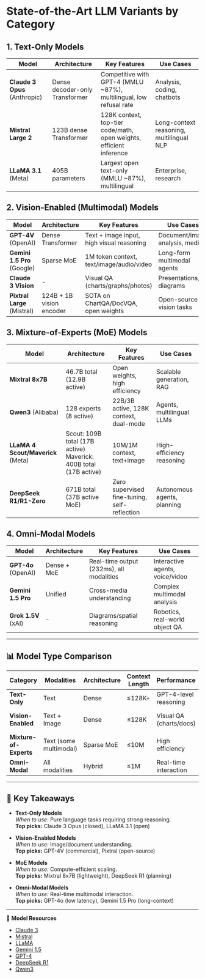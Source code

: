 # State-of-the-Art LLM Variants by Category

## 1. Text-Only Models
| Model                | Architecture          | Key Features                               | Use Cases               |
|----------------------|----------------------|-------------------------------------------|-------------------------|
| **Claude 3 Opus** (Anthropic) | Dense decoder-only Transformer | Competitive with GPT-4 (MMLU ~87%), multilingual, low refusal rate | Analysis, coding, chatbots |
| **Mistral Large 2**          | 123B dense Transformer | 128K context, top-tier code/math, open weights, efficient inference | Long-context reasoning, multilingual NLP |
| **LLaMA 3.1** (Meta)         | 405B parameters       | Largest open text-only (MMLU ~87%), multilingual | Enterprise, research |

## 2. Vision-Enabled (Multimodal) Models
| Model                         | Architecture               | Key Features                               | Use Cases                     |
|-------------------------------|---------------------------|-------------------------------------------|-------------------------------|
| **GPT-4V** (OpenAI)           | Dense Transformer         | Text + image input, high visual reasoning | Document/image analysis, medical |
| **Gemini 1.5 Pro** (Google)   | Sparse MoE                | 1M token context, text/image/audio/video  | Long-form multimodal agents   |
| **Claude 3 Vision**           | -                         | Visual QA (charts/graphs/photos)          | Presentations, diagrams       |
| **Pixtral Large** (Mistral)   | 124B + 1B vision encoder  | SOTA on ChartQA/DocVQA, open weights      | Open-source vision tasks      |

## 3. Mixture-of-Experts (MoE) Models
| Model                                      | Architecture                     | Key Features                                  | Use Cases                   |
|--------------------------------------------|----------------------------------|----------------------------------------------|-----------------------------|
| **Mixtral 8x7B**                           | 46.7B total (12.9B active)       | Open weights, high efficiency                | Scalable generation, RAG    |
| **Qwen3** (Alibaba)                        | 128 experts (8 active)           | 22B/3B active, 128K context, dual-mode       | Agents, multilingual LLMs   |
| **LLaMA 4 Scout/Maverick** (Meta)          | Scout: 109B total (17B active)<br>Maverick: 400B total (17B active) | 10M/1M context, text+image | High-efficiency reasoning |
| **DeepSeek R1/R1-Zero**                    | 671B total (37B active MoE)      | Zero supervised fine-tuning, self-reflection | Autonomous agents, planning |

## 4. Omni-Modal Models
| Model                   | Architecture   | Key Features                              | Use Cases                          |
|-------------------------|---------------|------------------------------------------|------------------------------------|
| **GPT-4o** (OpenAI)     | Dense + MoE   | Real-time output (232ms), all modalities | Interactive agents, voice/video    |
| **Gemini 1.5 Pro**      | Unified       | Cross-media understanding                | Complex multimodal analysis        |
| **Grok 1.5V** (xAI)     | -             | Diagrams/spatial reasoning               | Robotics, real-world object QA     |

---

## 📊 Model Type Comparison
| Category                  | Modalities               | Architecture  | Context Length | Performance               | Best Use Cases                |
|---------------------------|--------------------------|---------------|----------------|---------------------------|-------------------------------|
| **Text-Only**             | Text                     | Dense         | ≤128K+         | GPT-4-level reasoning     | Coding, chat, summarization   |
| **Vision-Enabled**        | Text + Image             | Dense         | ≤128K          | Visual QA (charts/docs)   | Diagrams, medical images     |
| **Mixture-of-Experts**    | Text (some multimodal)  | Sparse MoE    | ≤10M           | High efficiency           | Cost-sensitive agents, RAG    |
| **Omni-Modal**            | All modalities           | Hybrid        | ≤1M            | Real-time interaction     | Multimedia assistants        |

---

## 🧭 Key Takeaways
- **Text-Only Models**  
  *When to use:* Pure language tasks requiring strong reasoning.  
  **Top picks:** Claude 3 Opus (closed), LLaMA 3.1 (open)

- **Vision-Enabled Models**  
  *When to use:* Image/document understanding.  
  **Top picks:** GPT-4V (commercial), Pixtral (open-source)

- **MoE Models**  
  *When to use:* Compute-efficient scaling.  
  **Top picks:** Mixtral 8x7B (lightweight), DeepSeek R1 (planning)

- **Omni-Modal Models**  
  *When to use:* Real-time multimodal interaction.  
  **Top picks:** GPT-4o (low latency), Gemini 1.5 Pro (long-context)

---

🔗 **Model Resources**  
- [Claude 3](https://www.anthropic.com/index/claude)  
- [Mistral](https://mistral.ai)  
- [LLaMA](https://ai.meta.com/llama/)  
- [Gemini 1.5](https://deepmind.google/technologies/gemini/)  
- [GPT-4](https://openai.com/gpt-4)  
- [DeepSeek R1](https://github.com/deepseek-ai/DeepSeek-R1)  
- [Qwen3](https://github.com/QwenLM/Qwen3)  